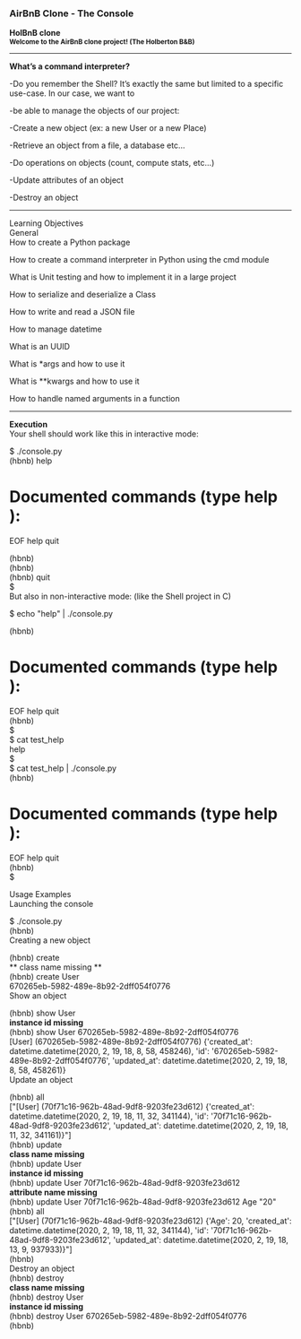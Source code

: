 ### **AirBnB Clone - The Console**  


**HolBnB clone**   
**<sub>Welcome to the AirBnB clone project! (The Holberton B&B)**</sub>  
_________________________________________________________________________________________________________________  
**What’s a command interpreter?**  

-Do you remember the Shell? It’s exactly the same but limited to a specific use-case. In our case, we want to  
  
-be able to manage the objects of our project:  
  
-Create a new object (ex: a new User or a new Place)  
  
-Retrieve an object from a file, a database etc…  
  
-Do operations on objects (count, compute stats, etc…)  
  
-Update attributes of an object  
  
-Destroy an object  
___________________________________________________________________________________________________________________  
Learning Objectives  
General  
How to create a Python package  
  
How to create a command interpreter in Python using the cmd module  
  
What is Unit testing and how to implement it in a large project  
  
How to serialize and deserialize a Class  
  
How to write and read a JSON file  
  
How to manage datetime  
  
What is an UUID  
  
What is *args and how to use it  
  
What is **kwargs and how to use it  
  
How to handle named arguments in a function  
________________________________________________________________________________________   
**Execution**  
Your shell should work like this in interactive mode:  
  
$ ./console.py  
(hbnb) help  
  
Documented commands (type help <topic>):  
========================================  
EOF help quit  
  
(hbnb)  
(hbnb)  
(hbnb) quit  
$  
But also in non-interactive mode: (like the Shell project in C)  
  
$ echo "help" | ./console.py  
  
(hbnb)  
  
Documented commands (type help <topic>):  
========================================  
  
EOF help quit  
(hbnb)  
$  
$ cat test_help  
help  
$  
$ cat test_help | ./console.py  
(hbnb)  
  
  
Documented commands (type help <topic>):  
========================================  
EOF help quit  
(hbnb)  
$  
  
Usage Examples  
Launching the console  
  
$ ./console.py  
(hbnb)  
Creating a new object  
  
(hbnb) create  
** class name missing **  
(hbnb) create User  
670265eb-5982-489e-8b92-2dff054f0776  
Show an object  
  
(hbnb) show User  
**instance id missing**  
(hbnb) show User 670265eb-5982-489e-8b92-2dff054f0776  
[User] (670265eb-5982-489e-8b92-2dff054f0776) {'created_at': datetime.datetime(2020, 2, 19, 18, 8, 58, 458246), 'id': '670265eb-5982-489e-8b92-2dff054f0776', 'updated_at': datetime.datetime(2020, 2, 19, 18, 8, 58, 458261)}  
Update an object  
  
(hbnb) all  
["[User] (70f71c16-962b-48ad-9df8-9203fe23d612) {'created_at': datetime.datetime(2020, 2, 19, 18, 11, 32, 341144), 'id': '70f71c16-962b-48ad-9df8-9203fe23d612', 'updated_at': datetime.datetime(2020, 2, 19, 18, 11, 32, 341161)}"]  
(hbnb) update  
**class name missing**  
(hbnb) update User  
**instance id missing**  
(hbnb) update User 70f71c16-962b-48ad-9df8-9203fe23d612  
**attribute name missing**  
(hbnb) update User 70f71c16-962b-48ad-9df8-9203fe23d612  Age "20"  
(hbnb) all  
["[User] (70f71c16-962b-48ad-9df8-9203fe23d612) {'Age': 20, 'created_at': datetime.datetime(2020, 2, 19, 18, 11, 32, 341144), 'id': '70f71c16-962b-48ad-9df8-9203fe23d612', 'updated_at': datetime.datetime(2020, 2, 19, 18, 13, 9, 937933)}"]  
(hbnb)  
Destroy an object    
(hbnb) destroy  
**class name missing**  
(hbnb) destroy User  
**instance id missing**  
(hbnb) destroy User 670265eb-5982-489e-8b92-2dff054f0776  
(hbnb)  
